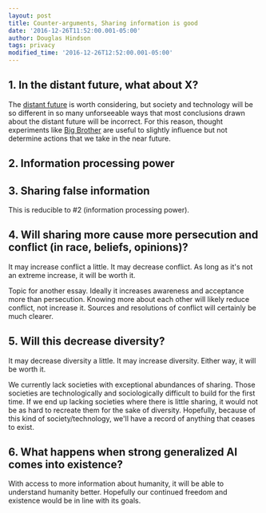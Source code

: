```yaml
---
layout: post
title: Counter-arguments, Sharing information is good
date: '2016-12-26T11:52:00.001-05:00'
author: Douglas Hindson
tags: privacy
modified_time: '2016-12-26T12:52:00.001-05:00'
---
```


## 1. In the distant future, what about X?

The [distant future](https://en.wikipedia.org/wiki/Futures_studies) is worth considering, but society and technology will be so different in so many unforseeable ways that most conclusions drawn about the distant future will be incorrect. For this reason, thought experiments like [Big Brother](https://en.wikipedia.org/wiki/Big_Brother_(Nineteen_Eighty-Four)) are useful to slightly influence but not determine actions that we take in the near future.

## 2. Information processing power

## 3. Sharing false information

This is reducible to #2 (information processing power).

## 4. Will sharing more cause more persecution and conflict (in race, beliefs, opinions)?

It may increase conflict a little. It may decrease conflict. As long as it's not an extreme increase, it will be worth it.

Topic for another essay. Ideally it increases awareness and acceptance more than persecution. Knowing more about each other will likely reduce conflict, not increase it. Sources and resolutions of conflict will certainly be much clearer. 

## 5. Will this decrease diversity?

It may decrease diversity a little. It may increase diversity. Either way, it will be worth it.

We currently lack societies with exceptional abundances of sharing. Those societies are technologically and sociologically difficult to build for the first time. If we end up lacking societies where there is little sharing, it would not be as hard to recreate them for the sake of diversity. Hopefully, because of this kind of society/technology, we'll have a record of anything that ceases to exist.

## 6. What happens when strong generalized AI comes into existence?

With access to more information about humanity, it will be able to understand humanity better. Hopefully our continued freedom and existence would be in line with its goals. 
